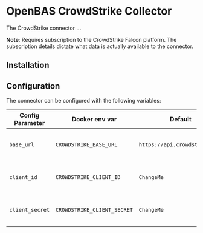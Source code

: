 # OpenBAS CrowdStrike Collector

The CrowdStrike connector ...

**Note**: Requires subscription to the CrowdStrike Falcon platform. The subscription
details dictate what data is actually available to the connector.

## Installation



## Configuration

The connector can be configured with the following variables:

| Config Parameter             | Docker env var                           | Default                                             | Description                                                                                               |
| ---------------------------- | ---------------------------------------- | --------------------------------------------------- | --------------------------------------------------------------------------------------------------------- |
| `base_url`                   | `CROWDSTRIKE_BASE_URL`                   | `https://api.crowdstrike.com`                       | The base URL for the CrowdStrike APIs.                                                                    |
| `client_id`                  | `CROWDSTRIKE_CLIENT_ID`                  | `ChangeMe`                                          | The CrowdStrike API client ID.                                                                            |
| `client_secret`              | `CROWDSTRIKE_CLIENT_SECRET`              | `ChangeMe`                                          | The CrowdStrike API client secret.                                                                        |
